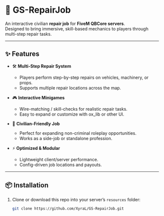 # 🔧 GS-RepairJob
An interactive civilian **repair job** for **FiveM QBCore servers**.  
Designed to bring immersive, skill-based mechanics to players through multi-step repair tasks.

---

## ✨ Features
- 🛠️ **Multi-Step Repair System**  
  - Players perform step-by-step repairs on vehicles, machinery, or props.  
  - Supports multiple repair locations across the map.  

- 🎮 **Interactive Minigames**  
  - Wire-matching / skill-checks for realistic repair tasks.  
  - Easy to expand or customize with ox_lib or other UI.  

- 💼 **Civilian-Friendly Job**  
  - Perfect for expanding non-criminal roleplay opportunities.  
  - Works as a side-job or standalone profession.  

- ⚡ **Optimized & Modular**  
  - Lightweight client/server performance.  
  - Config-driven job locations and payouts.  

---

## 📦 Installation
1. Clone or download this repo into your server’s `resources` folder:  
   ```bash
   git clone https://github.com/XyraL/GS-RepairJob.git
